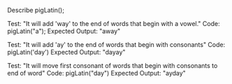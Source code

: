 Describe pigLatin();

Test: "It will add 'way' to the end of words that begin with a vowel."
Code: 
  pigLatin("a");
Expected Output: "away"

Test: "It will add 'ay' to the end of words that begin with consonants"
Code:
  pigLatin('day')
Expected Output: "dayay"

Test: "It will move first consonant of words that begin with consonants to end of word"
Code:
  pigLatin("day")
Expected Output: "ayday"

